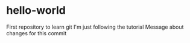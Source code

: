 # hello-world
First repository to learn git
I'm just following the tutorial
Message about changes for this commit

